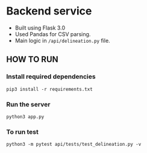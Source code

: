 # Backend service
- Built using Flask 3.0
- Used Pandas for CSV parsing.
- Main logic in `/api/delineation.py` file.
  
## HOW TO RUN

### Install required dependencies

```
pip3 install -r requirements.txt
```

### Run the server

```
python3 app.py
```

### To run test

```
python3 -m pytest api/tests/test_delineation.py -v
```
